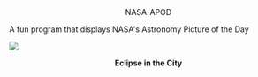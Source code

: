 <div align="center">NASA-APOD</div>
  
A fun program that displays NASA's Astronomy Picture of the Day

![](https://apod.nasa.gov/apod/image/2211/StanHondaTLE-ISS1108.jpg)

<p align = "center">
  <b>Eclipse in the City</b>
</p>
